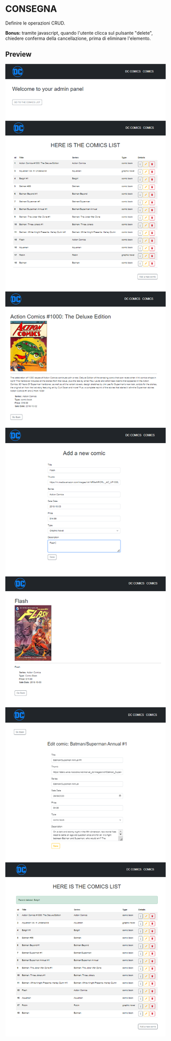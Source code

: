 # CONSEGNA

Definire le operazioni CRUD.

**Bonus:**
tramite javascript, quando l'utente clicca sul pulsante "delete", chiedere conferma della cancellazione, prima di eliminare l'elemento.

## Preview

![preview](resources/img/home.png)
![preview](resources/img/index.png)
![preview](resources/img/show.png)
![preview](resources/img/form.png)
![preview](resources/img/store.png)
![preview](resources/img/edit.png)
![preview](resources/img/delete.png)



